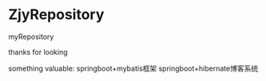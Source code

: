 # ZjyRepository
myRepository


thanks for looking

something valuable:
  springboot+mybatis框架
  springboot+hibernate博客系统
